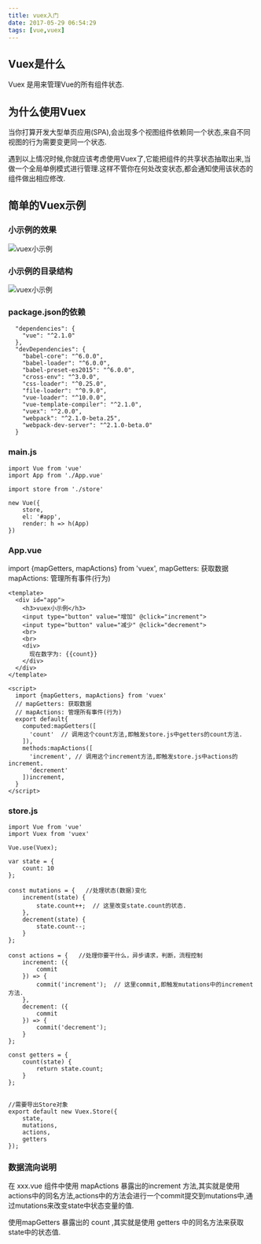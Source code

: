 ```yaml
---
title: vuex入门
date: 2017-05-29 06:54:29
tags: [vue,vuex]
---
```

## Vuex是什么
Vuex 是用来管理Vue的所有组件状态.

## 为什么使用Vuex
当你打算开发大型单页应用(SPA),会出现多个视图组件依赖同一个状态,来自不同视图的行为需要变更同一个状态.

遇到以上情况时候,你就应该考虑使用Vuex了,它能把组件的共享状态抽取出来,当做一个全局单例模式进行管理.这样不管你在何处改变状态,都会通知使用该状态的组件做出相应修改. 
<!-- more -->

## 简单的Vuex示例
### 小示例的效果
![vuex小示例](/assets/images/vue/vuex小示例-001.png)

### 小示例的目录结构
![vuex小示例](/assets/images/vue/vuex小示例-002.png)

### package.json的依赖
```
  "dependencies": {
    "vue": "^2.1.0"
  },
  "devDependencies": {
    "babel-core": "^6.0.0",
    "babel-loader": "^6.0.0",
    "babel-preset-es2015": "^6.0.0",
    "cross-env": "^3.0.0",
    "css-loader": "^0.25.0",
    "file-loader": "^0.9.0",
    "vue-loader": "^10.0.0",
    "vue-template-compiler": "^2.1.0",
    "vuex": "^2.0.0",
    "webpack": "^2.1.0-beta.25",
    "webpack-dev-server": "^2.1.0-beta.0"
  }
```

### main.js
```
import Vue from 'vue'
import App from './App.vue'

import store from './store'

new Vue({
    store,
    el: '#app',
    render: h => h(App)
})
```
### App.vue
import {mapGetters, mapActions} from 'vuex',
mapGetters: 获取数据
mapActions: 管理所有事件(行为)
```
<template>
  <div id="app">
    <h3>vuex小示例</h3>
    <input type="button" value="增加" @click="increment">
    <input type="button" value="减少" @click="decrement">
    <br>
    <br>
    <div>
      现在数字为: {{count}}
    </div>
  </div>
</template>

<script>
  import {mapGetters, mapActions} from 'vuex'
  // mapGetters: 获取数据
  // mapActions: 管理所有事件(行为)
  export default{
    computed:mapGetters([
      'count'  // 调用这个count方法,即触发store.js中getters的count方法.
    ]),
    methods:mapActions([
      'increment', // 调用这个increment方法,即触发store.js中actions的increment.
      'decrement'
    ])increment,
  }
</script>
```
### store.js
```
import Vue from 'vue'
import Vuex from 'vuex'

Vue.use(Vuex);

var state = {
    count: 10
};

const mutations = {   //处理状态(数据)变化
    increment(state) { 
        state.count++;  // 这里改变state.count的状态.
    },
    decrement(state) {
        state.count--;
    }
};

const actions = {   //处理你要干什么，异步请求，判断，流程控制
    increment: ({ 
        commit
    }) => {
        commit('increment');  // 这里commit,即触发mutations中的increment方法.
    },
    decrement: ({
        commit
    }) => {
        commit('decrement');
    }
};

const getters = {
    count(state) {
        return state.count;
    }
};


//需要导出Store对象
export default new Vuex.Store({
    state,
    mutations,
    actions,
    getters
});
```

### 数据流向说明
在 xxx.vue 组件中使用 mapActions 暴露出的increment 方法,其实就是使用actions中的同名方法,actions中的方法会进行一个commit提交到mutations中,通过mutations来改变state中状态变量的值.

使用mapGetters 暴露出的 count ,其实就是使用 getters 中的同名方法来获取state中的状态值.